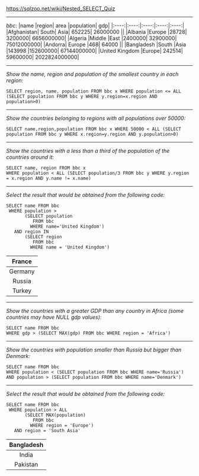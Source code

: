 https://sqlzoo.net/wiki/Nested_SELECT_Quiz
***
*bbc:*
|name	|region|	area	|population|	gdp|
|:----:|:----:|:----:|:----:|:----:|
|Afghanistan|	South| Asia|	652225|	26000000	||
|Albania	|Europe	|28728|	3200000|	6656000000|
|Algeria	|Middle |East	|2400000|	32900000|	75012000000|
|Andorra|	Europe	|468|	64000	||
|Bangladesh	|South |Asia	|143998	|152600000|	67144000000|
|United Kingdom	|Europe|	242514|	59600000|	2022824000000|
***
*Show the name, region and population of the smallest country in each region:*
```
SELECT region, name, population FROM bbc x WHERE population <= ALL (SELECT population FROM bbc y WHERE y.region=x.region AND population>0)
```
***
*Show the countries belonging to regions with all populations over 50000:*
```
SELECT name,region,population FROM bbc x WHERE 50000 < ALL (SELECT population FROM bbc y WHERE x.region=y.region AND y.population>0)
```
***
*Show the countries with a less than a third of the population of the countries around it:*
```
SELECT name, region FROM bbc x
WHERE population < ALL (SELECT population/3 FROM bbc y WHERE y.region = x.region AND y.name != x.name)
```
***
*Select the result that would be obtained from the following code:*
```
SELECT name FROM bbc
 WHERE population >
       (SELECT population
          FROM bbc
         WHERE name='United Kingdom')
   AND region IN
       (SELECT region
          FROM bbc
         WHERE name = 'United Kingdom')
```
|France|
|:----:|
|Germany|
|Russia|
|Turkey|
***
*Show the countries with a greater GDP than any country in Africa (some countries may have NULL gdp values):*
```
SELECT name FROM bbc
WHERE gdp > (SELECT MAX(gdp) FROM bbc WHERE region = 'Africa')
```
***
*Show the countries with population smaller than Russia but bigger than Denmark:*
```
SELECT name FROM bbc
WHERE population < (SELECT population FROM bbc WHERE name='Russia')
AND population > (SELECT population FROM bbc WHERE name='Denmark')
```
***
*Select the result that would be obtained from the following code:*
```
SELECT name FROM bbc
 WHERE population > ALL
       (SELECT MAX(population)
          FROM bbc
         WHERE region = 'Europe')
   AND region = 'South Asia'
```
|Bangladesh|
|:----:|
|India|
|Pakistan|
